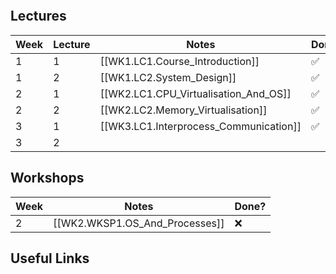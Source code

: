 ```table-of-contents
```

## Lectures

| Week | Lecture | Notes                                  | Done? |
| ---- | ------- | -------------------------------------- | ----- |
| 1    | 1       | [[WK1.LC1.Course_Introduction]]        | ✅     |
| 1    | 2       | [[WK1.LC2.System_Design]]              | ✅     |
| 2    | 1       | [[WK2.LC1.CPU_Virtualisation_And_OS]]  | ✅     |
| 2    | 2       | [[WK2.LC2.Memory_Virtualisation]]      | ✅     |
| 3    | 1       | [[WK3.LC1.Interprocess_Communication]] | ✅     |
| 3    | 2       |                                        |       |


## Workshops

| Week | Notes                          | Done? |
| ---- | ------------------------------ | ----- |
| 2    | [[WK2.WKSP1.OS_And_Processes]] | ❌     |

## Useful Links